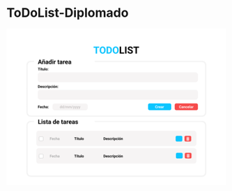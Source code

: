 # ToDoList-Diplomado
[![](https://github.com/mariafernandamonroy/ToDoList-Diplomado/blob/main/src/assets/design.png)](https://github.com/mariafernandamonroy/ToDoList-Diplomado/blob/main/src/assets/design.png)
